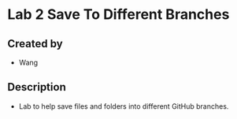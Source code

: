 # Lab 2 Save To Different Branches
## Created by
- Wang
## Description
- Lab to help save files and folders into different GitHub branches.
